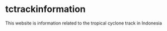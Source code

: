 # tctrackinformation
This website is information related to the tropical cyclone track in Indonesia
